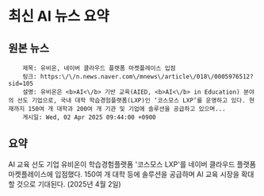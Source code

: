 # 최신 AI 뉴스 요약

## 원본 뉴스
		제목: 유비온, 네이버 클라우드 플랫폼 마켓플레이스 입점
		링크: https:\/\/n.news.naver.com\/mnews\/article\/018\/0005976512?sid=105
		설명: 유비온은 <b>AI<\/b> 기반 교육(AIED, <b>AI<\/b> in Education) 분야의 선도 기업으로, 국내 대학 학습경험플랫폼(LXP)인 ‘코스모스 LXP’를 운영하고 있다. 현재까지 150여 개 대학과 200여 개 기관 및 기업에 솔루션을 공급하고 있으며... 
		게시일: Wed, 02 Apr 2025 09:44:00 +0900


## 요약
AI 교육 선도 기업 유비온이 학습경험플랫폼 '코스모스 LXP'를 네이버 클라우드 플랫폼 마켓플레이스에 입점했다. 150여 개 대학 등에 솔루션을 공급하며 AI 교육 시장을 확대할 것으로 기대된다. (2025년 4월 2일)

